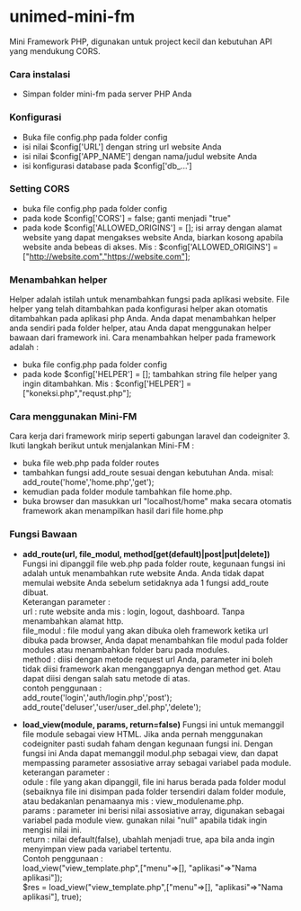# unimed-mini-fm
Mini Framework PHP, digunakan untuk project kecil dan kebutuhan API yang mendukung CORS.

### Cara instalasi
* Simpan folder mini-fm pada server PHP Anda

### Konfigurasi
* Buka file config.php pada folder config
* isi nilai $config['URL'] dengan string url website Anda
* isi nilai $config['APP_NAME'] dengan nama/judul website Anda
* isi konfigurasi database pada $config['db_...']

### Setting CORS
* buka file config.php pada folder config
* pada kode $config['CORS'] = false; ganti menjadi "true"
* pada kode $config['ALLOWED_ORIGINS'] = []; isi array dengan alamat website yang dapat mengakses website Anda, biarkan kosong apabila website anda bebeas di akses. Mis : $config['ALLOWED_ORIGINS'] = ["http://website.com","https://website.com"];

### Menambahkan helper
Helper adalah istilah untuk menambahkan fungsi pada aplikasi website. File helper yang telah ditambahkan pada konfigurasi helper akan otomatis ditambahkan pada aplikasi php Anda. Anda dapat menambahkan helper anda sendiri pada folder helper, atau Anda dapat menggunakan helper bawaan dari framework ini. Cara menambahkan helper pada framework adalah : 
* buka file config.php pada folder config
* pada kode $config['HELPER'] = []; tambahkan string file helper yang ingin ditambahkan. Mis : $config['HELPER'] = ["koneksi.php","requst.php"];

### Cara menggunakan Mini-FM
Cara kerja dari framework mirip seperti gabungan laravel dan codeigniter 3. Ikuti langkah berikut untuk menjalankan Mini-FM : 
+ buka file web.php pada folder routes
+ tambahkan fungsi add_route sesuai dengan kebutuhan Anda. misal: add_route('home','home.php','get');
+ kemudian pada folder module tambahkan file home.php.
+ buka browser dan masukkan url "localhost/home" maka secara otomatis framework akan menampilkan hasil dari file home.php

### Fungsi Bawaan
+ **add_route(url, file_modul, method[get(default)|post|put|delete])**
Fungsi ini dipanggil file web.php pada folder route, kegunaan fungsi ini adalah untuk menambahkan rute website Anda. Anda tidak dapat memulai website Anda sebelum setidaknya ada 1 fungsi add_route dibuat.\
Keterangan parameter :\
url : rute website anda mis : login, logout, dashboard. Tanpa menambahkan alamat http.\
file_modul : file modul yang akan dibuka oleh framework ketika url dibuka pada browser, Anda dapat menambahkan file modul pada folder modules atau menambahkan folder baru pada modules.\
method : diisi dengan metode request url Anda, parameter ini boleh tidak diisi framework akan menganggapnya dengan method get. Atau dapat diisi dengan salah satu metode di atas.\
contoh penggunaan :\
add_route('login','auth/login.php','post');\
add_route('deluser','user/user_del.php','delete');

+ **load_view(module, params, return=false)**
Fungsi ini untuk memanggil file module sebagai view HTML. Jika anda pernah menggunakan codeigniter pasti sudah faham dengan kegunaan fungsi ini. Dengan fungsi ini Anda dapat memanggil modul.php sebagai view, dan dapat mempassing parameter assosiative array sebagai variabel pada module.
keterangan parameter :\
odule : file yang akan dipanggil, file ini harus berada pada folder modul (sebaiknya file ini disimpan pada folder tersendiri dalam folder module, atau bedakanlan penamaanya mis : view_modulename.php.\
params : parameter ini berisi nilai assosiative array, digunakan sebagai variabel pada module view. gunakan nilai "null" apabila tidak ingin mengisi nilai ini.\
return : nilai default(false), ubahlah menjadi true, apa bila anda ingin menyimpan view pada variabel tertentu.\
Contoh penggunaan :\
load_view("view_template.php",["menu"=>[], "aplikasi"=>"Nama aplikasi"]);\
$res = load_view("view_template.php",["menu"=>[], "aplikasi"=>"Nama aplikasi"], true);
